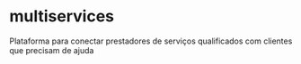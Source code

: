 # multiservices
Plataforma para conectar prestadores de serviços qualificados com clientes que precisam de ajuda
